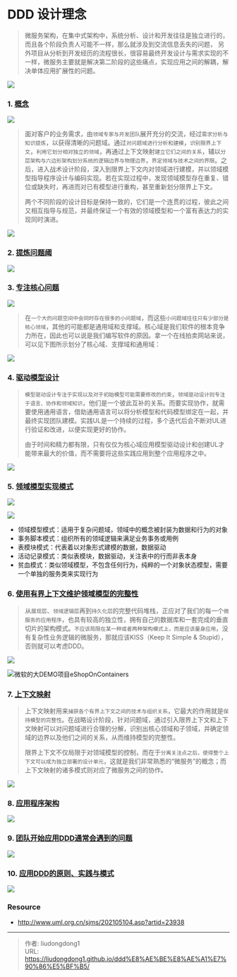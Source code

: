 # DDD 设计理念


> 微服务架构，在集中式架构中，系统分析、设计和开发往往是独立进行的，而且各个阶段负责人可能不一样，那么就涉及到交流信息丢失的问题， 另外项目从分析到开发经历的流程很长，很容易最终开发设计与需求实现的不一样，微服务主要就是解决第二阶段的这些痛点，实现应用之间的解耦，解决单体应用扩展性的问题。

![](https://gitee.com/github-25970295/blogpictureV2/raw/master/v2-c17113de024188a9e0bf4f05a4c89a26_720w.jpg)

### 1. [概念](https://www.processon.com/mindmap/610a687c1e0853337b1b7300)

![](https://gitee.com/github-25970295/blogpictureV2/raw/master/image-20210804183341548.png)

> 面对客户的业务需求，由`领域专家与开发团队`展开充分的交流，经过`需求分析与知识提炼`，以获得清晰的问题域。通过`对问题域进行分析和建模`，`识别限界上下文`，`利用它划分相对独立的领域`，再通过上下文映射`建立它们之间的关系`，辅以`分层架构与六边形架构划分系统的逻辑边界与物理边界`，`界定领域与技术之间的界限`。之后，进入战术设计阶段，深入到限界上下文内对领域进行建模，并以领域模型指导程序设计与编码实现。若在实现过程中，发现领域模型存在重复、错位或缺失时，再进而对已有模型进行重构，甚至重新划分限界上下文。
>
> 两个不同阶段的设计目标是保持一致的，它们是一个连贯的过程，彼此之间又相互指导与规范，并最终保证一个有效的领域模型和一个富有表达力的实现同时演进。

![](https://gitee.com/github-25970295/blogpictureV2/raw/master/2021051042.jpg)

### 2. [提炼问题阈](https://www.processon.com/mindmap/610a717a5653bb143a27de38)

![](https://gitee.com/github-25970295/blogpictureV2/raw/master/2021051043.png)

### 3. [专注核心问题](https://www.processon.com/view/5cba8957e4b059e20a0068c8#map)

![](https://gitee.com/github-25970295/blogpictureV2/raw/master/2021051044.png)

> 在`一个大的问题空间中会同时存在很多的小问题域`，而这些`小问题域往往只有少部分是核心领域`，其他的可能都是通用域和支撑域。核心域是我们软件的根本竞争力所在，因此也可以说是我们编写软件的原因。拿一个在线拍卖网站来说，可以见下图所示划分了核心域、支撑域和通用域：

![](https://gitee.com/github-25970295/blogpictureV2/raw/master/20210510455.jpg)

### 4. [驱动模型设计](https://www.processon.com/view/5cbaa844e4b01941c8b441d2)

> `模型驱动设计专注于实现以及对于初始模型可能需要修改的约束`，`领域驱动设计则专注于语言、协作和领域知识`，他们是一个彼此互补的关系。而要实现协作，就需要使用通用语言，借助通用语言可以将分析模型和代码模型绑定在一起，并最终实现团队建模。实践UL是一个持续的过程，多个迭代后会不断对UL进行验证和改进，以便实现更好的协作。
>
> 由于时间和精力都有限，只有仅仅为核心域应用模型驱动设计和创建UL才能带来最大的价值，而不需要将这些实践应用到整个应用程序之中。

![](https://gitee.com/github-25970295/blogpictureV2/raw/master/2021051046.png)

### 5. [**领域模型实现模式**](https://www.processon.com/view/5cbab6c5e4b06bcc13844497)

![](https://gitee.com/github-25970295/blogpictureV2/raw/master/2021051047.png)

![](https://gitee.com/github-25970295/blogpictureV2/raw/master/2021051048.jpg)

- 领域模型模式：适用于复杂问题域，领域中的概念被封装为数据和行为的对象
- 事务脚本模式：组织所有的领域逻辑来满足业务事务或用例
- 表模块模式：代表着以对象形式建模的数据，数据驱动
- 活动记录模式：类似表模块，数据驱动，关注表中的行而非表本身
- 贫血模式：类似领域模型，不包含任何行为，纯粹的一个对象状态模型，需要一个单独的服务类来实现行为

### 6. [**使用有界上下文维护领域模型的完整性**](https://www.processon.com/view/5cbad3dee4b09a3e45a3fbc6)

> 从`展现层`、`领域逻辑层`再到`持久化层`的完整代码堆栈，正应对了我们的每一个`微服务的应用程序`，也具有较高的独立性，拥有自己的数据库和一套完成的垂直切片的架构模式。`不应该局限在某一种或者两种架构模式上，而是应该量身应用`，没有复杂性业务逻辑的微服务，那就应该KISS（Keep It Simple & Stupid），否则就可以考虑DDD。

![](https://gitee.com/github-25970295/blogpictureV2/raw/master/2021051049.png)

![微软的大DEMO项目eShopOnContainers](https://gitee.com/github-25970295/blogpictureV2/raw/master/20210510410.png)

### 7. [上下文映射](https://www.processon.com/view/5cbc3240e4b0bab909613768)

> 上下文映射用来`捕获各个有界上下文之间的技术与组织关系`，它最大的作用就是`保持模型的完整性`。在战略设计阶段，针对问题域，通过引入限界上下文和上下文映射可以对问题域进行合理的分解，识别出核心领域和子领域，并确定领域的边界以及他们之间的关系，从而维持模型的完整性。
>
> 限界上下文不仅局限于对领域模型的控制，而在于`分离关注点之后，使得整个上下文可以成为独立部署的设计单元`，这就是我们非常熟悉的“微服务”的概念；而上下文映射的诸多模式则对应了微服务之间的协作。　

![](https://gitee.com/github-25970295/blogpictureV2/raw/master/20210510411.png)

### 8. [应用程序架构](https://www.processon.com/view/5cc1cbe4e4b0841b84400fc9)

![](https://gitee.com/github-25970295/blogpictureV2/raw/master/20210510412.png)

### 9. **[团队开始应用DDD通常会遇到的问题](https://www.processon.com/view/5cc46afbe4b08b66b9bd9513)**

![](https://gitee.com/github-25970295/blogpictureV2/raw/master/20210510413.png)

### 10. [应用DDD的原则、实践与模式](https://www.processon.com/view/5cc5568be4b059e20a0bc1e1)

![](https://gitee.com/github-25970295/blogpictureV2/raw/master/20210510414.png)

### Resource

- http://www.uml.org.cn/sjms/202105104.asp?artid=23938

---

> 作者: liudongdong1  
> URL: https://liudongdong1.github.io/ddd%E8%AE%BE%E8%AE%A1%E7%90%86%E5%BF%B5/  

